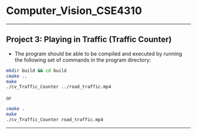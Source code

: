 # Computer_Vision_CSE4310

---

## Project 3: Playing in Traffic (Traffic Counter)

- The program should be able to be compiled and executed by running the following set of commands in the program directory:

```bash
mkdir build && cd build
cmake ..
make
./cv_Traffic_Counter ../road_traffic.mp4
```
or
```bash
cmake .
make
./cv_Traffic_Counter road_traffic.mp4
```
---

